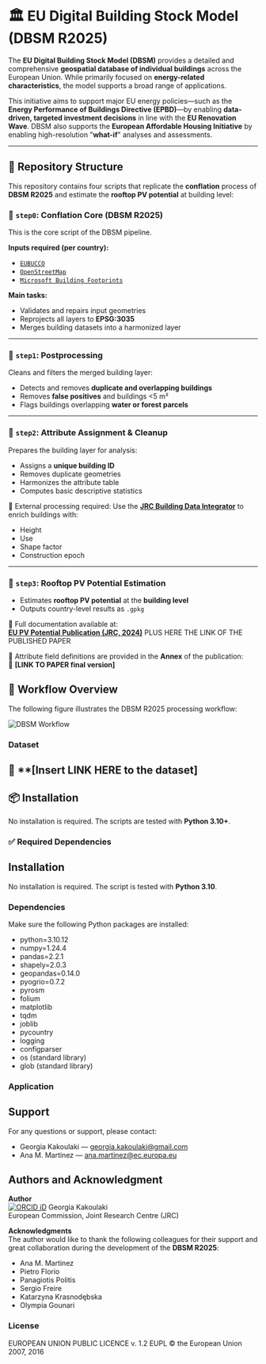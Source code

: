 # 🏛️ EU Digital Building Stock Model (DBSM R2025)

The **EU Digital Building Stock Model (DBSM)** provides a detailed and comprehensive **geospatial database of individual buildings** across the European Union. While primarily focused on **energy-related characteristics**, the model supports a broad range of applications.

This initiative aims to support major EU energy policies—such as the **Energy Performance of Buildings Directive (EPBD)**—by enabling **data-driven, targeted investment decisions** in line with the **EU Renovation Wave**. DBSM also supports the **European Affordable Housing Initiative** by enabling high-resolution "**what-if**" analyses and assessments.

---

## 📁 Repository Structure

This repository contains four scripts that replicate the **conflation** process of **DBSM R2025** and estimate the **rooftop PV potential** at building level:

### 🔹 `step0`: Conflation Core (DBSM R2025)
This is the core script of the DBSM pipeline.

**Inputs required (per country):**
- [`EUBUCCO`](https://eubucco.com)
- [`OpenStreetMap`](https://www.openstreetmap.org)
- [`Microsoft Building Footprints`](https://github.com/microsoft/GlobalMLBuildingFootprints)

**Main tasks:**
- Validates and repairs input geometries
- Reprojects all layers to **EPSG:3035**
- Merges building datasets into a harmonized layer

---

### 🔹 `step1`: Postprocessing
Cleans and filters the merged building layer:
- Detects and removes **duplicate and overlapping buildings**
- Removes **false positives** and buildings <5 m²
- Flags buildings overlapping **water or forest parcels**

---

### 🔹 `step2`: Attribute Assignment & Cleanup
Prepares the building layer for analysis:
- Assigns a **unique building ID**
- Removes duplicate geometries
- Harmonizes the attribute table
- Computes basic descriptive statistics

🔗 External processing required:
Use the [**JRC Building Data Integrator**](https://code.europa.eu/jrc-ghsl/building-data-integrator) to enrich buildings with:
- Height  
- Use  
- Shape factor  
- Construction epoch

---

### 🔹 `step3`: Rooftop PV Potential Estimation
- Estimates **rooftop PV potential** at the **building level**
- Outputs country-level results as `.gpkg`

📘 Full documentation available at:  
[**EU PV Potential Publication (JRC, 2024)**](https://op.europa.eu/en/publication-detail/-/publication/d418ba32-473e-11f0-85ba-01aa75ed71a1/language-en)
PLUS HERE THE LINK OF THE PUBLISHED PAPER

📝 Attribute field definitions are provided in the **Annex** of the publication:  
🔗 **[LINK TO PAPER final version]**

## 🔧 Workflow Overview

The following figure illustrates the DBSM R2025 processing workflow:

![DBSM Workflow](images/dbsm_workflow.png)
### Dataset 
🔗 **[Insert LINK HERE to the dataset]
---

## 📦 Installation

No installation is required. The scripts are tested with **Python 3.10+**.

### ✅ Required Dependencies

## Installation

No installation is required. The script is tested with **Python 3.10**.

### Dependencies

Make sure the following Python packages are installed:

  - python=3.10.12
  - numpy=1.24.4
  - pandas=2.2.1
  - shapely=2.0.3
  - geopandas=0.14.0
  - pyogrio=0.7.2
  - pyrosm
  - folium
  - matplotlib
  - tqdm
  - joblib
  - pycountry
  - logging
  - configparser
  - os (standard library)
  - glob (standard library)


### Application
## Support

For any questions or support, please contact:
- Georgia Kakoulaki — [georgia.kakoulaki@gmail.com](mailto:georgia.kakoulaki@gmail.com)  
- Ana M. Martinez — [ana.martinez@ec.europa.eu](mailto:ana.martinez@ec.europa.eu)
  
## Authors and Acknowledgment

**Author**  
[![ORCID iD](https://img.shields.io/badge/ORCID-0000--0001--5365--0478-a6ce39?style=flat-square&logo=orcid&logoColor=white)](https://orcid.org/0000-0001-5365-0478) Georgia Kakoulaki    
European Commission, Joint Research Centre (JRC)

**Acknowledgments**  
The author would like to thank the following colleagues for their support and great collaboration during the development of the **DBSM R2025**:
- Ana M. Martinez
- Pietro Florio  
- Panagiotis Politis  
- Sergio Freire  
- Katarzyna Krasnodębska  
- Olympia Gounari  

### License
EUROPEAN UNION PUBLIC LICENCE v. 1.2
EUPL © the European Union 2007, 2016
